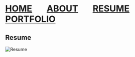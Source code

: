 # [HOME](https://dusty91487.github.io/dusty91487.gethub.io) &nbsp; &nbsp; &nbsp; [ABOUT](https://dusty91487.github.io/dusty91487.gethub.io/about) &nbsp; &nbsp; &nbsp; [RESUME](https://dusty91487.github.io/dusty91487.gethub.io/resume) &nbsp; &nbsp; &nbsp; [PORTFOLIO](https://dusty91487.github.io/dusty91487.gethub.io/portfolio)
## Resume
![Resume](https://cardmaillouisville-my.sharepoint.com/:i:/g/personal/drthom26_louisville_edu/Ed3PL567CjFIo2Fgy-s4KKMBrk9nOn-BS5jK_w5pJ7bJyw?e=dsDFyC)
